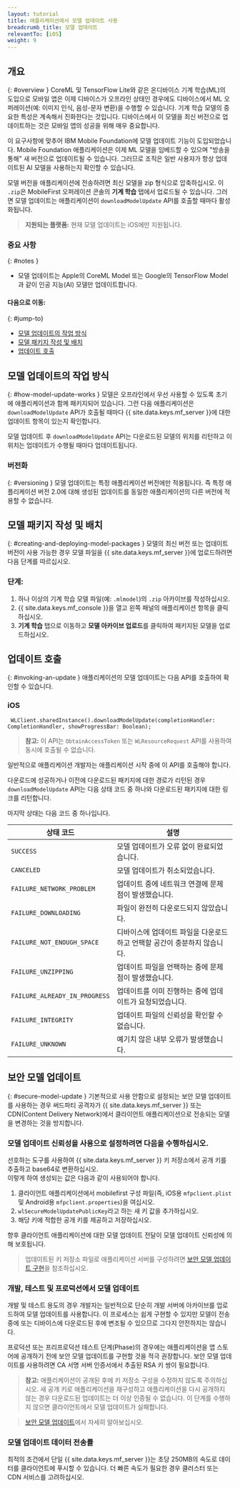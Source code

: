 ```yaml
---
layout: tutorial
title: 애플리케이션에서 모델 업데이트 사용
breadcrumb_title: 모델 업데이트
relevantTo: [iOS]
weight: 9
---
```

<!-- NLS_CHARSET=UTF-8 -->
## 개요
{: #overview }
CoreML 및 TensorFlow Lite와 같은 온디바이스 기계 학습(ML)의 도입으로 모바일 앱은 이제 디바이스가 오프라인 상태인 경우에도 디바이스에서 ML 오퍼레이션(예: 이미지 인식, 음성-문자 변환)을 수행할 수 있습니다. 기계 학습 모델의 중요한 특성은 계속해서 진화한다는 것입니다. 디바이스에서 이 모델을 최신 버전으로 업데이트하는 것은 모바일 앱의 성공을 위해 매우 중요합니다.

이 요구사항에 맞추어 IBM Mobile Foundation에 모델 업데이트 기능이 도입되었습니다. Mobile Foundation 애플리케이션은 이제 ML 모델을 임베드할 수 있으며 "방송을 통해" 새 버전으로 업데이트될 수 있습니다. 그러므로 조직은 일반 사용자가 항상 업데이트된 AI 모델을 사용하는지 확인할 수 있습니다.

모델 버전을 애플리케이션에 전송하려면 최신 모델을 zip 형식으로 압축하십시오. 이 `.zip`은 MobileFirst 오퍼레이션 콘솔의 **기계 학습** 탭에서 업로드될 수 있습니다. 그러면 모델 업데이트는 애플리케이션이 `downloadModelUpdate` API를 호출할 때마다 활성화됩니다.

>**지원되는 플랫폼:** 현재 모델 업데이트는 iOS에만 지원됩니다.  

### 중요 사항
{: #notes }
* 모델 업데이트는 Apple의 CoreML Model 또는 Google의 TensorFlow Model과 같이 인공 지능(AI) 모델만 업데이트합니다.

#### 다음으로 이동:
{: #jump-to}

- [모델 업데이트의 작업 방식](#how-model-update-works)
- [모델 패키지 작성 및 배치](#creating-and-deploying-model-packages)
- [업데이트 호출](#invoking-an-update)

## 모델 업데이트의 작업 방식
{: #how-model-update-works }
모델은 오프라인에서 우선 사용할 수 있도록 초기에 애플리케이션과 함께 패키지되어 있습니다. 그런 다음 애플리케이션은 `downloadModelUpdate` API가 호출될 때마다 {{ site.data.keys.mf_server }}에 대한 업데이트 항목이 있는지 확인합니다.

모델 업데이트 후 `downloadModelUpdate` API는 다운로드된 모델의 위치를 리턴하고 이 위치는 업데이트가 수행될 때마다 업데이트됩니다.

### 버전화
{: #versioning }
모델 업데이트는 특정 애플리케이션 버전에만 적용됩니다. 즉 특정 애플리케이션 버전 2.0에 대해 생성된 업데이트를 동일한 애플리케이션의 다른 버전에 적용할 수 없습니다.

## 모델 패키지 작성 및 배치
{: #creating-and-deploying-model-packages }
모델의 최신 버전 또는 업데이트 버전이 사용 가능한 경우 모델 파일을 {{ site.data.keys.mf_server }}에 업로드하려면 다음 단계를 따르십시오.

### 단계:

 1. 하나 이상의 기계 학습 모델 파일(예: `.mlmodel`)의 `.zip` 아카이브를 작성하십시오.
 2. {{ site.data.keys.mf_console }}을 열고 왼쪽 패널의 애플리케이션 항목을 클릭하십시오.
 3. **기계 학습** 탭으로 이동하고 **모델 아카이브 업로드**를 클릭하여 패키지된 모델을 업로드하십시오.

## 업데이트 호출
{: #invoking-an-update }
애플리케이션의 모델 업데이트는 다음 API를 호출하여 확인할 수 있습니다.

### iOS

```
 WLClient.sharedInstance().downloadModelUpdate(completionHandler: CompletionHandler, showProgressBar: Boolean);
```

>**참고:** 이 API는 `ObtainAccessToken` 또는 `WLResourceRequest` API를 사용하여 동시에 호출될 수 없습니다.

일반적으로 애플리케이션 개발자는 애플리케이션 시작 중에 이 API를 호출해야 합니다.

다운로드에 성공하거나 이전에 다운로드된 패키지에 대한 경로가 리턴된 경우 `downloadModelUpdate` API는 다음 상태 코드 중 하나와 다운로드된 패키지에 대한 링크를 리턴합니다.

마지막 상태는 다음 코드 중 하나입니다.

| 상태 코드 | 설명 |
|-------------|-------------|
| `SUCCESS` | 모델 업데이트가 오류 없이 완료되었습니다. |
| `CANCELED` | 모델 업데이트가 취소되었습니다. |
| `FAILURE_NETWORK_PROBLEM` | 업데이트 중에 네트워크 연결에 문제점이 발생했습니다. |
| `FAILURE_DOWNLOADING` | 파일이 완전히 다운로드되지 않았습니다. |
| `FAILURE_NOT_ENOUGH_SPACE` | 디바이스에 업데이트 파일을 다운로드하고 언팩할 공간이 충분하지 않습니다. |
| `FAILURE_UNZIPPING` | 업데이트 파일을 언팩하는 중에 문제점이 발생했습니다. |
| `FAILURE_ALREADY_IN_PROGRESS` | 업데이트를 이미 진행하는 중에 업데이트가 요청되었습니다. |
| `FAILURE_INTEGRITY` | 업데이트 파일의 신뢰성을 확인할 수 없습니다. |
| `FAILURE_UNKNOWN` | 예기치 않은 내부 오류가 발생했습니다. |


## 보안 모델 업데이트
{: #secure-model-update }
기본적으로 사용 안함으로 설정되는 보안 모델 업데이트를 사용하는 경우 써드파티 공격자가 {{ site.data.keys.mf_server }} 또는 CDN(Content Delivery Network)에서 클라이언트 애플리케이션으로 전송되는 모델을 변경하는 것을 방지합니다.

### 모델 업데이트 신뢰성을 사용으로 설정하려면 다음을 수행하십시오.
선호하는 도구를 사용하여 {{ site.data.keys.mf_server }} 키 저장소에서 공개 키를 추출하고 base64로 변환하십시오.  
이렇게 하여 생성되는 값은 다음과 같이 사용되어야 합니다.

1. 클라이언트 애플리케이션에서 mobilefirst 구성 파일(즉, iOS용 `mfpclient.plist` 및 Android용 `mfpclient.properties`)을 여십시오.
2. `wlSecureModelUpdatePublicKey`라고 하는 새 키 값을 추가하십시오.
3. 해당 키에 적합한 공개 키를 제공하고 저장하십시오.

향후 클라이언트 애플리케이션에 대한 모델 업데이트 전달이 모델 업데이트 신뢰성에 의해 보호됩니다.

> 업데이트된 키 저장소 파일로 애플리케이션 서버를 구성하려면 [보안 모델 업데이트 구현](secure-model-update/)을 참조하십시오.

### 개발, 테스트 및 프로덕션에서 모델 업데이트
개발 및 테스트 용도의 경우 개발자는 일반적으로 단순히 개발 서버에 아카이브를 업로드하여 모델 업데이트를 사용합니다. 이 프로세스는 쉽게 구현할 수 있지만 모델이 전송 중에 또는 디바이스에 다운로드된 후에 변조될 수 있으므로 그다지 안전하지는 않습니다.

프로덕션 또는 프리프로덕션 테스트 단계(Phase)의 경우에는 애플리케이션을 앱 스토어에 공개하기 전에 보안 모델 업데이트를 구현할 것을 적극 권장합니다. 보안 모델 업데이트를 사용하려면 CA 서명 서버 인증서에서 추출된 RSA 키 쌍이 필요합니다.

>**참고:** 애플리케이션이 공개된 후에 키 저장소 구성을 수정하지 않도록 주의하십시오. 새 공개 키로 애플리케이션을 재구성하고 애플리케이션을 다시 공개하지 않는 경우 다운로드된 업데이트는 더 이상 인증될 수 없습니다. 이 단계를 수행하지 않으면 클라이언트에서 모델 업데이트가 실패합니다.

> [보안 모델 업데이트](secure-model-update/)에서 자세히 알아보십시오.

### 모델 업데이트 데이터 전송률
최적의 조건에서 단일 {{ site.data.keys.mf_server }}는 초당 250MB의 속도로 데이터를 클라이언트에 푸시할 수 있습니다. 더 빠른 속도가 필요한 경우 클러스터 또는 CDN 서비스를 고려하십시오.
